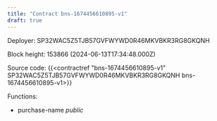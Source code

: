```yaml
---
title: "Contract bns-1674456610895-v1"
draft: true
---
```

Deployer: SP32WAC5Z5TJB57GVFWYWD0R46MKVBKR3RG8GKQNH


 



Block height: 153866 (2024-06-13T17:34:48.000Z)

Source code: {{<contractref "bns-1674456610895-v1" SP32WAC5Z5TJB57GVFWYWD0R46MKVBKR3RG8GKQNH bns-1674456610895-v1>}}

Functions:

* purchase-name _public_
